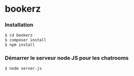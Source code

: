 # bookerz


### Installation

```sh
$ cd bookerz
$ composer install
$ npm install
```

### Démarrer le serveur node JS pour les chatrooms

```sh
$ node server.js
```
